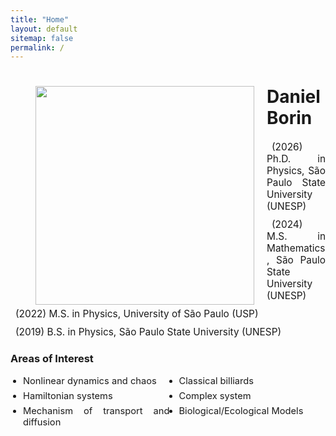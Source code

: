 ```yaml
---
title: "Home"
layout: default
sitemap: false
permalink: /
---
```


<style>
.jumbotron{
    padding:3%;
    padding-bottom:10px;
    padding-top:10px;
    margin-top:10px;
    margin-bottom:30px;
}
</style>


<div id="homeid" class="col-sm-12 col-xs-12">
<figure>
  <img src="{{site.url}}{{site.baseurl}}/images/headshot.jpg" style="width:350px; min-width:30%; max-width:100%; margin-left:0px; margin-right:20px; margin-bottom:0px; margin-top:0px;" align="left">
</figure>

<div style="text-align:justify">
<div style="margin-bottom: 20px;"></div>
    
# Daniel Borin
<!-- I'm Daniel Borin, a PhD student at [Unesp](https://www2.unesp.br)'s , in the team of [Prof. Dr. Edson Denis Leonel]([https://fys.kuleuven.be/ster/staff/senior-staff/leen-decin](https://igce.rc.unesp.br/#!/departamentos/fisica/edleonel/editaringles/home/)).  -->

<div style="margin-bottom: 20px;"></div>

<ul style="list-style: none; padding-left: 0; font-size: 1.1em;">
  <li style="margin-bottom: 10px;">
    <i class="fa fa-graduation-cap" style="margin-right: 8px;"></i>
    (2026) Ph.D. in Physics, São Paulo State University (UNESP)
  </li>
  <li style="margin-bottom: 10px;">
    <i class="fa fa-graduation-cap" style="margin-right: 8px;"></i>
    (2024) M.S. in Mathematics, São Paulo State University (UNESP)
  </li>
  <li style="margin-bottom: 10px;">
    <i class="fa fa-graduation-cap" style="margin-right: 8px;"></i>
    (2022) M.S. in Physics, University of São Paulo (USP)
  </li>
  <li style="margin-bottom: 10px;">
    <i class="fa fa-graduation-cap" style="margin-right: 8px;"></i>
    (2019) B.S. in Physics, São Paulo State University (UNESP)
  </li>
</ul>

<div style="margin-bottom: 20px;"></div>


### Areas of Interest

<ul style="columns: 2; -webkit-columns: 2; -moz-columns: 2; list-style-type: disc; padding-left: 20px; font-size: 1.05em;">
  <li style="margin-bottom: 6px;">Nonlinear dynamics and chaos</li>
  <li style="margin-bottom: 6px;">Hamiltonian systems</li>
  <li style="margin-bottom: 6px;">Mechanism of transport and diffusion</li>
  <li style="margin-bottom: 6px;">Classical billiards</li>
  <li style="margin-bottom: 6px;">Complex system</li>
  <li style="margin-bottom: 6px;">Biological/Ecological Models</li>
</ul>


<!-- <div style="position: fixed; bottom: 20px; right: 20px; z-index: 999;">
  <a href="https://clustrmaps.com/site/1c6x0" title="ClustrMaps">
    <img src="//www.clustrmaps.com/map_v2.png?d=FMBHN8fSr7B6mOW_6MOkdjM3gI2uVFqFPfEId3vuv8M&cl=ffffff" alt="ClustrMaps" style="width: 140px;">
  </a>
</div> -->

<div style="position: relative; right: -300pt; margin-top: 40px;">
  <a href="https://clustrmaps.com/site/1c6x0" title="ClustrMaps">
    <script type="text/javascript" id="clustrmaps" 
      src="//cdn.clustrmaps.com/map_v2.js?cl=ffffff&w=200&t=n&d=FMBHN8fSr7B6mOW_6MOkdjM3gI2uVFqFPfEId3vuv8M&ct=ffffff&co=2d78ad&cmo=3acc3a&cmn=ff5353">
    </script>
  </a>
</div>


</div>
